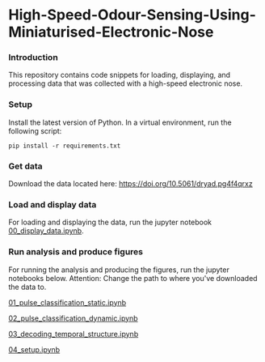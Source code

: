 # High-Speed-Odour-Sensing-Using-Miniaturised-Electronic-Nose

### Introduction
This repository contains code snippets for loading, displaying, and processing data that was collected with a high-speed electronic nose. 

### Setup
Install the latest version of Python. In a virtual environment, run the following script:
```
pip install -r requirements.txt
```

### Get data
Download the data located here: https://doi.org/10.5061/dryad.pg4f4qrxz 

### Load and display data
For loading and displaying the data, run the jupyter notebook [00_display_data.ipynb](https://github.com/nkdnnlr/High-Speed-Odour-Sensing-Using-Miniaturised-Electronic-Nose/blob/main/00_display_data.ipynb).

### Run analysis and produce figures
For running the analysis and producing the figures, run the jupyter notebooks below. Attention: Change the path to where you've downloaded the data to. 

[01_pulse_classification_static.ipynb](https://github.com/nkdnnlr/High-Speed-Odour-Sensing-Using-Miniaturised-Electronic-Nose/blob/main/01_pulse_classification_static.ipynb)

[02_pulse_classification_dynamic.ipynb](https://github.com/nkdnnlr/High-Speed-Odour-Sensing-Using-Miniaturised-Electronic-Nose/blob/main/02_pulse_classification_dynamic.ipynb)

[03_decoding_temporal_structure.ipynb](https://github.com/nkdnnlr/High-Speed-Odour-Sensing-Using-Miniaturised-Electronic-Nose/blob/main/03_decoding_temporal_structure.ipynb)

[04_setup.ipynb](https://github.com/nkdnnlr/High-Speed-Odour-Sensing-Using-Miniaturised-Electronic-Nose/blob/main/04_setup.ipynb)
